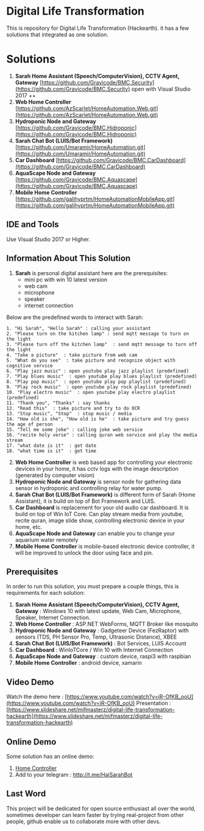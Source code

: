 # Digital Life Transformation

This is repository for Digital Life Transformation (Hackearth). it has a few solutions that integrated as one solution.


# Solutions

1. **Sarah Home Assistant (Speech/ComputerVision), CCTV Agent, Gateway** [https://github.com/Gravicode/BMC.Security](https://github.com/Gravicode/BMC.Security) open with Visual Studio 2017 ++ 
2. **Web Home Controller** [https://github.com/AzScarlet/HomeAutomation.Web.git](https://github.com/AzScarlet/HomeAutomation.Web.git) 
3. **Hydroponic Node and Gateway** [https://github.com/Gravicode/BMC.Hidroponic](https://github.com/Gravicode/BMC.Hidroponic)
4. **Sarah Chat Bot (LUIS/Bot Framework)** [https://github.com/Umaramir/HomeAutomation.git](https://github.com/Umaramir/HomeAutomation.git)
5. **Car Dashboard** [https://github.com/Gravicode/BMC.CarDashboard](https://github.com/Gravicode/BMC.CarDashboard)
6. **AquaScape Node and Gateway** [https://github.com/Gravicode/BMC.Aquascape](https://github.com/Gravicode/BMC.Aquascape)
7. **Mobile Home Controller** [https://github.com/galihyprtm/HomeAutomationMobileApp.git](https://github.com/galihyprtm/HomeAutomationMobileApp.git)

## IDE and Tools

Use Visual Studio 2017 or Higher.

## Information About This Solution
1. **Sarah** is personal digital assistant
here are the prerequisites:
	* mini pc with win 10 latest version
	* web cam
	* microphone
	* speaker
	* internet connection

Below are the predefined words to interact with Sarah:

	1. "Hi Sarah", "Hello Sarah" : calling your assistant
	2. "Please turn on the kitchen lamp" : send mqtt message to turn on the light
	3. "Please turn off the kitchen lamp"  : send mqtt message to turn off the light
	4. "Take a picture"  : take picture from web cam
	5. "What do you see"  : take picture and recognize object with cognitive service
	6. "Play jazz music" : open youtube play jazz playlist (predefined)
	7. "Play blues music"  : open youtube play blues playlist (predefined)
	8. "Play pop music"  : open youtube play pop playlist (predefined)
	9. "Play rock music"  : open youtube play rock playlist (predefined)
	10. "Play electro music"  : open youtube play electro playlist (predefined)
	11. "Thank you", "Thanks" : say thanks
	12. "Read this"  : take picture and try to do OCR
	13. "Stop music", "Stop"  : stop music / media
	14. "How old is she", "How old is he"  : take picture and try guess the age of person
	15. "Tell me some joke" : calling joke web service
	16. "recite holy verse" : calling quran web service and play the media stream
	17. "what date is it"  : get date
	18. "what time is it"  : get time
2. **Web Home Controller** is web based app for controlling your electronic devices in your home, it has cctv logs with the image description (generated by computer vision)
3. **Hydroponic Node and Gateway** is sensor node for gathering data sensor in hydroponic and controlling relay for water pump. 
4. **Sarah Chat Bot (LUIS/Bot Framework)** is different form of Sarah (Home Assistant), it is build on top of Bot Framework and LUIS. 
5. **Car Dashboard** is replacement for your old audio car dashboard. It is build on top of Win IoT Core. Can play stream media from youtube, recite quran, image slide show, controlling electronic device in your home, etc.
6.   **AquaScape Node and Gateway** can enable you to change your aquarium water remotely
7.  **Mobile Home Controller** is mobile-based electronic device controller, it will be improved to unlock the door using face and pin. 
## Prerequisites

In order to run this solution, you must prepare a couple things, this is requirements for each solution:
1. **Sarah Home Assistant (Speech/ComputerVision), CCTV Agent, Gateway** : Windows 10 with latest update, Web Cam, Microphone, Speaker, Internet Connection. 
2.  **Web Home Controller** : ASP.NET WebForms, MQTT Broker like mosquito  
3. **Hydroponic Node and Gateway** : Gadgeteer Device (FezRaptor) with sensors (TDS, PH Sensor Pro, Temp, Ultrasonic Distance), XBEE
4. **Sarah Chat Bot (LUIS/Bot Framework)** : Bot Services, LUIS Account
5. **Car Dashboard** : WinIoTCore / Win 10 with Internet Connection
6. **AquaScape Node and Gateway** : custom device, raspi3 with raspbian
7. **Mobile Home Controller** : android device, xamarin

## Video Demo

Watch the demo here : [https://www.youtube.com/watch?v=iR-OfKB_ooU](https://www.youtube.com/watch?v=iR-OfKB_ooU)
Presentation : [https://www.slideshare.net/mifmasterz/digital-life-transformation-hackearth](https://www.slideshare.net/mifmasterz/digital-life-transformation-hackearth)

## Online Demo

Some solution has an online demo:
1. [Home Controller](http://bmcsecurityweb.azurewebsites.net/)
2. Add to your telegram : http://t.me/HaiSarahBot

## Last Word
This project will be dedicated for open source enthusiast all over the world, sometimes developer can learn faster by trying real-project from other people, github enable us to collaborate more with other devs.


